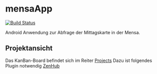 # mensaApp
[![Build Status](https://travis-ci.org/thorstenwitt/mensaApp.svg?branch=master)](https://travis-ci.org/thorstenwitt/mensaApp)

Android Anwendung zur Abfrage der Mittagskarte in der Mensa.


## Projektansicht
Das KanBan-Board befindet sich im Reiter [Projects](https://github.com/thorstenwitt/mensaApp#boards?repos=24366887)
Dazu ist folgendes Plugin notwendig [ZenHub](https://www.zenhub.com/)